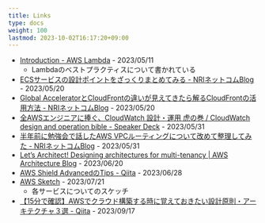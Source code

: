 ```yaml
---
title: Links
type: docs
weight: 100
lastmod: 2023-10-02T16:17:20+09:00
---
```


- [Introduction - AWS Lambda](https://docs.aws.amazon.com/lambda/latest/operatorguide/intro.html) - 2023/05/11
  - Lambdaのベストプラクティスについて書かれている
- [ECSサービスの設計ポイントをざっくりまとめてみる - NRIネットコムBlog](https://tech.nri-net.com/entry/ecs_design_points) - 2023/05/20
- [Global AcceleratorとCloudFrontの違いが見えてきたら解るCloudFrontの活用方法 - NRIネットコムBlog](https://tech.nri-net.com/entry/global_accelerator_cloudfront) - 2023/05/20
- [全AWSエンジニアに捧ぐ、CloudWatch 設計・運用 虎の巻 / CloudWatch design and operation bible - Speaker Deck](https://speakerdeck.com/iselegant/cloudwatch-design-and-operation-bible) - 2023/05/31
- [半年前に勉強会で話したAWS VPCルーティングについて改めて整理してみた - NRIネットコムBlog](https://tech.nri-net.com/entry/aws_vpc_routing) - 2023/05/31
- [Let’s Architect! Designing architectures for multi-tenancy | AWS Architecture Blog](https://aws.amazon.com/jp/blogs/architecture/lets-architect-multi-tenant-saas-architectures/) - 2023/06/20
- [AWS Shield AdvancedのTips - Qiita](https://qiita.com/tekuta7/items/98237ede89d196bbec3c) - 2023/06/28
- [AWS Sketch](https://awssketch.com/) - 2023/07/21
  - 各サービスについてのスケッチ
- [【15分で確認】AWSでクラウド構築する時に覚えておきたい設計原則・アーキテクチャ３選 - Qiita](https://qiita.com/WebEngrChild/items/65aa6e7ea16ea80ebd52) - 2023/09/17
